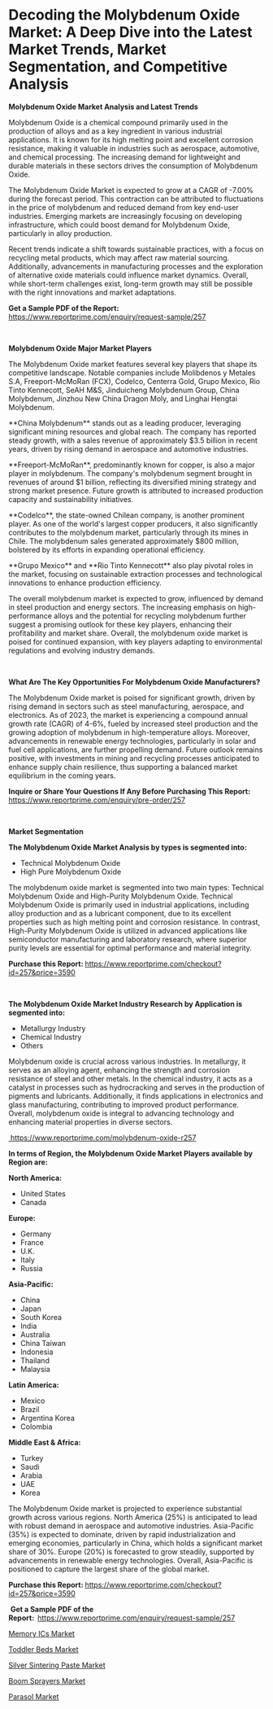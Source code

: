 <p><h1>Decoding the Molybdenum Oxide Market: A Deep Dive into the Latest Market Trends, Market Segmentation, and Competitive Analysis</h1></p><p><strong>Molybdenum Oxide Market Analysis and Latest Trends</strong></p>
<p><p>Molybdenum Oxide is a chemical compound primarily used in the production of alloys and as a key ingredient in various industrial applications. It is known for its high melting point and excellent corrosion resistance, making it valuable in industries such as aerospace, automotive, and chemical processing. The increasing demand for lightweight and durable materials in these sectors drives the consumption of Molybdenum Oxide.</p><p>The Molybdenum Oxide Market is expected to grow at a CAGR of -7.00% during the forecast period. This contraction can be attributed to fluctuations in the price of molybdenum and reduced demand from key end-user industries. Emerging markets are increasingly focusing on developing infrastructure, which could boost demand for Molybdenum Oxide, particularly in alloy production.</p><p>Recent trends indicate a shift towards sustainable practices, with a focus on recycling metal products, which may affect raw material sourcing. Additionally, advancements in manufacturing processes and the exploration of alternative oxide materials could influence market dynamics. Overall, while short-term challenges exist, long-term growth may still be possible with the right innovations and market adaptations.</p></p>
<p><strong>Get a Sample PDF of the Report:&nbsp;</strong> <a href="https://www.reportprime.com/enquiry/request-sample/257">https://www.reportprime.com/enquiry/request-sample/257</a></p>
<p>&nbsp;</p>
<p><strong>Molybdenum Oxide Major Market Players</strong></p>
<p><p>The Molybdenum Oxide market features several key players that shape its competitive landscape. Notable companies include Molibdenos y Metales S.A, Freeport-McMoRan (FCX), Codelco, Centerra Gold, Grupo Mexico, Rio Tinto Kennecott, SeAH M&S, Jinduicheng Molybdenum Group, China Molybdenum, Jinzhou New China Dragon Moly, and Linghai Hengtai Molybdenum.</p><p>**China Molybdenum** stands out as a leading producer, leveraging significant mining resources and global reach. The company has reported steady growth, with a sales revenue of approximately $3.5 billion in recent years, driven by rising demand in aerospace and automotive industries.</p><p>**Freeport-McMoRan**, predominantly known for copper, is also a major player in molybdenum. The company's molybdenum segment brought in revenues of around $1 billion, reflecting its diversified mining strategy and strong market presence. Future growth is attributed to increased production capacity and sustainability initiatives.</p><p>**Codelco**, the state-owned Chilean company, is another prominent player. As one of the world's largest copper producers, it also significantly contributes to the molybdenum market, particularly through its mines in Chile. The molybdenum sales generated approximately $800 million, bolstered by its efforts in expanding operational efficiency.</p><p>**Grupo Mexico** and **Rio Tinto Kennecott** also play pivotal roles in the market, focusing on sustainable extraction processes and technological innovations to enhance production efficiency.</p><p>The overall molybdenum market is expected to grow, influenced by demand in steel production and energy sectors. The increasing emphasis on high-performance alloys and the potential for recycling molybdenum further suggest a promising outlook for these key players, enhancing their profitability and market share. Overall, the molybdenum oxide market is poised for continued expansion, with key players adapting to environmental regulations and evolving industry demands.</p></p>
<p>&nbsp;</p>
<p><strong>What Are The Key Opportunities For Molybdenum Oxide Manufacturers?</strong></p>
<p><p>The Molybdenum Oxide market is poised for significant growth, driven by rising demand in sectors such as steel manufacturing, aerospace, and electronics. As of 2023, the market is experiencing a compound annual growth rate (CAGR) of 4-6%, fueled by increased steel production and the growing adoption of molybdenum in high-temperature alloys. Moreover, advancements in renewable energy technologies, particularly in solar and fuel cell applications, are further propelling demand. Future outlook remains positive, with investments in mining and recycling processes anticipated to enhance supply chain resilience, thus supporting a balanced market equilibrium in the coming years.</p></p>
<p><strong>Inquire or Share Your Questions If Any Before Purchasing This Report:</strong> <a href="https://www.reportprime.com/enquiry/pre-order/257">https://www.reportprime.com/enquiry/pre-order/257</a></p>
<p>&nbsp;</p>
<p><strong>Market Segmentation</strong></p>
<p><strong>The Molybdenum Oxide Market Analysis by types is segmented into:</strong></p>
<p><ul><li>Technical Molybdenum Oxide</li><li>High Pure Molybdenum Oxide</li></ul></p>
<p><p>The molybdenum oxide market is segmented into two main types: Technical Molybdenum Oxide and High-Purity Molybdenum Oxide. Technical Molybdenum Oxide is primarily used in industrial applications, including alloy production and as a lubricant component, due to its excellent properties such as high melting point and corrosion resistance. In contrast, High-Purity Molybdenum Oxide is utilized in advanced applications like semiconductor manufacturing and laboratory research, where superior purity levels are essential for optimal performance and material integrity.</p></p>
<p><strong>Purchase this Report:&nbsp;</strong><a href="https://www.reportprime.com/checkout?id=257&price=3590">https://www.reportprime.com/checkout?id=257&price=3590</a></p>
<p>&nbsp;</p>
<p><strong>The Molybdenum Oxide Market Industry Research by Application is segmented into:</strong></p>
<p><ul><li>Metallurgy Industry</li><li>Chemical Industry</li><li>Others</li></ul></p>
<p><p>Molybdenum oxide is crucial across various industries. In metallurgy, it serves as an alloying agent, enhancing the strength and corrosion resistance of steel and other metals. In the chemical industry, it acts as a catalyst in processes such as hydrocracking and serves in the production of pigments and lubricants. Additionally, it finds applications in electronics and glass manufacturing, contributing to improved product performance. Overall, molybdenum oxide is integral to advancing technology and enhancing material properties in diverse sectors.</p></p>
<p><a href="https://www.reportprime.com/molybdenum-oxide-r257">&nbsp;https://www.reportprime.com/molybdenum-oxide-r257</a></p>
<p><strong>In terms of Region, the Molybdenum Oxide Market Players available by Region are:</strong></p>
<p>
    <p> <strong> North America: </strong>
        <ul>
            <li>United States</li>
            <li>Canada</li>
        </ul>
        </p> 
    <p> <strong> Europe: </strong>
        <ul>
            <li>Germany</li>
            <li>France</li>
            <li>U.K.</li>
            <li>Italy</li>
            <li>Russia</li>
        </ul>
        </p> 
    <p> <strong> Asia-Pacific: </strong>
        <ul>
            <li>China</li>
            <li>Japan</li>
            <li>South Korea</li>
            <li>India</li>
            <li>Australia</li>
            <li>China Taiwan</li>
            <li>Indonesia</li>
            <li>Thailand</li>
            <li>Malaysia</li>
        </ul>
        </p> 
    <p> <strong> Latin America: </strong>
        <ul>
            <li>Mexico</li>
            <li>Brazil</li>
            <li>Argentina Korea</li>
            <li>Colombia</li>
        </ul>
        </p> 
    <p> <strong> Middle East & Africa: </strong>
        <ul>
            <li>Turkey</li>
            <li>Saudi</li>
            <li>Arabia</li>
            <li>UAE</li>
            <li>Korea</li>
        </ul>
    </p>
    </p>
<p><p>The Molybdenum Oxide market is projected to experience substantial growth across various regions. North America (25%) is anticipated to lead with robust demand in aerospace and automotive industries. Asia-Pacific (35%) is expected to dominate, driven by rapid industrialization and emerging economies, particularly in China, which holds a significant market share of 30%. Europe (20%) is forecasted to grow steadily, supported by advancements in renewable energy technologies. Overall, Asia-Pacific is positioned to capture the largest share of the global market.</p></p>
<p><strong>Purchase this Report: </strong><a href="https://www.reportprime.com/checkout?id=257&price=3590">https://www.reportprime.com/checkout?id=257&price=3590</a></p>
<p>&nbsp;<strong>Get a Sample PDF of the Report:&nbsp;&nbsp;</strong><a href="https://www.reportprime.com/enquiry/request-sample/257">https://www.reportprime.com/enquiry/request-sample/257</a></p>
<p><strong></strong></p>
<p><p><a href="https://medium.com/@crystalwastonh89/charting-the-future-comprehensive-analysis-of-the-global-memory-ics-market-2024-2031-cb724b4a71da">Memory ICs Market</a></p><p><a href="https://www.linkedin.com/pulse/strategic-market-insights-navigating-global-toddler-beds-landscape-zybde?trackingId=ISFALDUHSLCxAMVeju2lKg%3D%3D">Toddler Beds Market</a></p><p><a href="https://github.com/dringals/Market-Research-Report-List-5/blob/main/silver-sintering-paste-market.md">Silver Sintering Paste Market</a></p><p><a href="https://issuu.com/reportprime-2/docs/boom-sprayers-market-size-2030.pptx_2d315e4694c163">Boom Sprayers Market</a></p><p><a href="https://medium.com/@ornellwebster/strategic-roadmap-to-success-global-parasol-market-analysis-2024-2031-561dcc29c83d">Parasol Market</a></p></p>